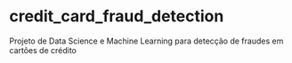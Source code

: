 # credit_card_fraud_detection
Projeto de Data Science e Machine Learning para detecção de fraudes em cartões de crédito
